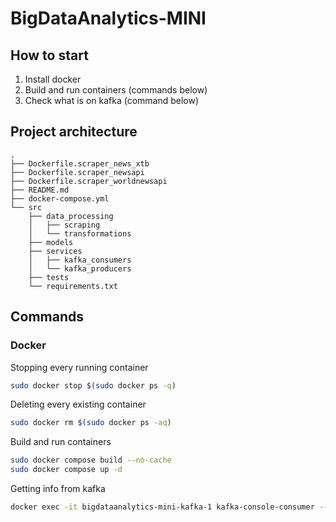 # BigDataAnalytics-MINI

## How to start
1. Install docker
2. Build and run containers (commands below)
3. Check what is on kafka (command below)


## Project architecture
```
.
├── Dockerfile.scraper_news_xtb
├── Dockerfile.scraper_newsapi
├── Dockerfile.scraper_worldnewsapi
├── README.md
├── docker-compose.yml
└── src
    ├── data_processing
    │   ├── scraping
    │   └── transformations
    ├── models
    ├── services
    │   ├── kafka_consumers
    │   └── kafka_producers
    ├── tests
    └── requirements.txt
```


## Commands
### Docker
Stopping every running container

```sh
sudo docker stop $(sudo docker ps -q)
```


Deleting every existing container

```sh
sudo docker rm $(sudo docker ps -aq)
```


Build and run containers

```sh
sudo docker compose build --no-cache
sudo docker compose up -d
```


Getting info from kafka

```sh
docker exec -it bigdataanalytics-mini-kafka-1 kafka-console-consumer --bootstrap-server localhost:9092 --topic scraped_data --from-beginning
```
